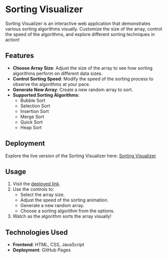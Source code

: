 # Sorting Visualizer

Sorting Visualizer is an interactive web application that demonstrates various sorting algorithms visually. Customize the size of the array, control the speed of the algorithms, and explore different sorting techniques in action!

## Features

- **Choose Array Size**: Adjust the size of the array to see how sorting algorithms perform on different data sizes.
- **Control Sorting Speed**: Modify the speed of the sorting process to observe the algorithms at your pace.
- **Generate New Array**: Create a new random array to sort.
- **Supported Sorting Algorithms**:
  - Bubble Sort
  - Selection Sort
  - Insertion Sort
  - Merge Sort
  - Quick Sort
  - Heap Sort

## Deployment

Explore the live version of the Sorting Visualizer here: [Sorting Visualizer](https://bhingle.github.io/sorting-visualizer/)

## Usage

1. Visit the [deployed link](https://bhingle.github.io/sorting-visualizer/).
2. Use the controls to:
   - Select the array size.
   - Adjust the speed of the sorting animation.
   - Generate a new random array.
   - Choose a sorting algorithm from the options.
3. Watch as the algorithm sorts the array visually!

## Technologies Used

- **Frontend**: HTML, CSS, JavaScript
- **Deployment**: GitHub Pages
